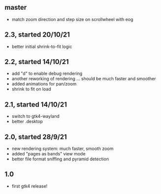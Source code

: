 ## master

- match zoom direction and step size on scrollwheel with eog

## 2.3, started 20/10/21

- better initial shrink-to-fit logic

## 2.2, started 14/10/21

- add "d" to enable debug rendering
- another reworking of rendering ... should be much faster and smoother
- added animations for pan/zoom
- shrink to fit on load

## 2.1, started 14/10/21

- switch to gtk4-wayland
- better .desktop

## 2.0, started 28/9/21

- new rendering system: much faster, smooth zoom
- added "pages as bands" view mode
- better file format sniffing and pyramid detection

## 1.0

- first gtk4 release!
